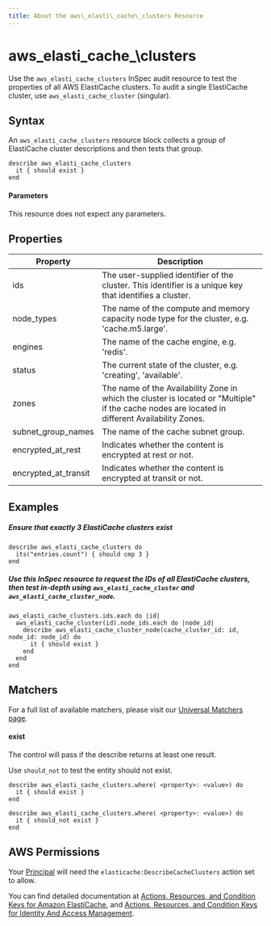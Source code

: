 ```yaml
---
title: About the aws\_elasti\_cache\_clusters Resource
---
```


# aws\_elasti\_cache_\clusters

Use the `aws_elasti_cache_clusters` InSpec audit resource to test the properties of all AWS ElastiCache clusters. To audit a single ElastiCache cluster, use `aws_elasti_cache_cluster` (singular).

## Syntax

An `aws_elasti_cache_clusters` resource block collects a group of ElastiCache cluster descriptions and then tests that group.

    describe aws_elasti_cache_clusters
      it { should exist }
    end   
    
#### Parameters

This resource does not expect any parameters.

## Properties

|Property                  | Description|
| ---                      | --- |
|ids                       | The user-supplied identifier of the cluster. This identifier is a unique key that identifies a cluster. |
|node\_types               | The name of the compute and memory capacity node type for the cluster, e.g. 'cache.m5.large'. |
|engines                   | The name of the cache engine, e.g. 'redis'. |
|status                    | The current state of the cluster, e.g. 'creating', 'available'. |
|zones                     | The name of the Availability Zone in which the cluster is located or "Multiple" if the cache nodes are located in different Availability Zones.|
|subnet\_group\_names      | The name of the cache subnet group.|
|encrypted\_at\_rest       | Indicates whether the content is encrypted at rest or not. |
|encrypted\_at\_transit    | Indicates whether the content is encrypted at transit or not. |

## Examples

##### Ensure that exactly 3 ElastiCache clusters exist
    describe aws_elasti_cache_clusters do
      its("entries.count") { should cmp 3 }
    end

##### Use this InSpec resource to request the IDs of all ElastiCache clusters, then test in-depth using `aws_elasti_cache_cluster` and `aws_elasti_cache_cluster_node`.
    aws_elasti_cache_clusters.ids.each do |id|
      aws_elasti_cache_cluster(id).node_ids.each do |node_id|
        describe aws_elasti_cache_cluster_node(cache_cluster_id: id, node_id: node_id) do
          it { should exist }
        end
      end
    end

## Matchers

For a full list of available matchers, please visit our [Universal Matchers page](https://www.inspec.io/docs/reference/matchers/). 

#### exist

The control will pass if the describe returns at least one result.

Use `should_not` to test the entity should not exist.

    describe aws_elasti_cache_clusters.where( <property>: <value>) do
      it { should exist }
    end
      
    describe aws_elasti_cache_clusters.where( <property>: <value>) do
      it { should_not exist }
    end
    
## AWS Permissions

Your [Principal](https://docs.aws.amazon.com/IAM/latest/UserGuide/intro-structure.html#intro-structure-principal) will need the `elasticache:DescribeCacheClusters` action set to allow.

You can find detailed documentation at [Actions, Resources, and Condition Keys for Amazon ElastiCache](https://docs.aws.amazon.com/IAM/latest/UserGuide/list_amazonelasticache.html), and [Actions, Resources, and Condition Keys for Identity And Access Management](https://docs.aws.amazon.com/IAM/latest/UserGuide/list_identityandaccessmanagement.html).